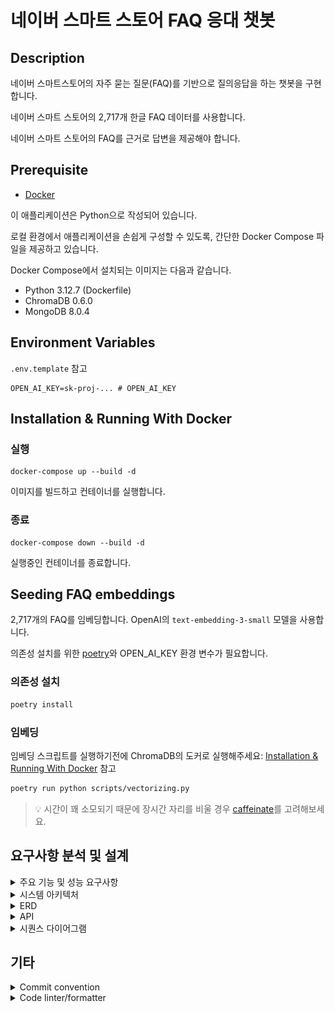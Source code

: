 # 네이버 스마트 스토어 FAQ 응대 챗봇

## Description

네이버 스마트스토어의 자주 묻는 질문(FAQ)를 기반으로 질의응답을 하는 챗봇을 구현합니다.

네이버 스마트 스토어의 2,717개 한글 FAQ 데이터를 사용합니다.

네이버 스마트 스토어의 FAQ를 근거로 답변을 제공해야 합니다.

## Prerequisite

- [Docker](https://www.docker.com/)

이 애플리케이션은 Python으로 작성되어 있습니다.

로컬 환경에서 애플리케이션을 손쉽게 구성할 수 있도록, 간단한 Docker Compose 파일을 제공하고 있습니다.

Docker Compose에서 설치되는 이미지는 다음과 같습니다.

- Python 3.12.7 (Dockerfile)
- ChromaDB 0.6.0
- MongoDB 8.0.4

## Environment Variables

`.env.template` 참고

```
OPEN_AI_KEY=sk-proj-... # OPEN_AI_KEY
```

## Installation & Running With Docker

### 실행

```shell
docker-compose up --build -d
```

이미지를 빌드하고 컨테이너를 실행합니다.

### 종료

```shell
docker-compose down --build -d
```

실행중인 컨테이너를 종료합니다.

## Seeding FAQ embeddings

2,717개의 FAQ를 임베딩합니다. OpenAI의 `text-embedding-3-small` 모델을 사용합니다.

의존성 설치를 위한 [poetry](https://python-poetry.org/)와 OPEN_AI_KEY 환경 변수가 필요합니다.

### 의존성 설치

```sh
poetry install
```

### 임베딩

임베딩 스크립트를 실행하기전에 ChromaDB의 도커로
실행해주세요: [Installation & Running With Docker](#installation--running-with-docker) 참고

```sh
poetry run python scripts/vectorizing.py
```

> 💡 시간이 꽤 소모되기 때문에 장시간 자리를 비울 경우 [caffeinate](https://seorenn.tistory.com/61)를 고려해보세요.

## 요구사항 분석 및 설계

<details>
  <summary>주요 기능 및 성능 요구사항</summary>

- 목표: 네이버 스마트스토어의 자주 묻는 질문(FAQ)을 기반으로 질의응답하는 챗봇 만들기
- [참고 링크](https://help.sell.smartstore.naver.com/index.help)
- [FAQ 데이터](./faq/final_result.pkl)
- 프레임워크 & 라이브러리
  - Backend: [FastAPI](https://fastapi.tiangolo.com/ko/)
    - Streaming: FastAPI - [StreamingResponse](https://fastapi.tiangolo.com/advanced/custom-response/#streamingresponse)
  - Frontend:
    - UI: [React](https://ko.legacy.reactjs.org/)
    - Style: [tailwindcss](https://tailwindcss.com/)
  - Embedding: [chromadb](https://github.com/chroma-core/chroma)
    - [OpenAIEmbeddingFunction](https://docs.trychroma.com/integrations/embedding-models/openai)
    - model_name = [text-embedding-3-small](https://platform.openai.com/docs/guides/embeddings)
  - LLM: [openai](https://github.com/openai/openai-python)
  - Database: [MongoDB](https://www.mongodb.com/)
    - [motor](https://www.mongodb.com/ko-kr/docs/drivers/motor/#std-label-python-async-driver)
  - Evaluation: [RAGAS](https://docs.ragas.io/en/stable/)
  - TTL Cache: [cachetools](https://github.com/tkem/cachetools/)
- 임베딩/LLM 모델 사양 및 가격
  - text-embedding-3-small
    - Output Dimension: 1,536
    - $0.020 / 1M tokens
  - gpt-4o-mini
    - Context Window: 128,000 tokens
    - Max Output Tokens: 16,384 tokens
    - $0.150 / 1M input tokens
    - $0.600 / 1M output tokens
- 기능 요구사항
  - [ ] 001 FAQ 데이터 기반으로 답변 제공
  - [ ] 002 대화 맥락을 저장
  - [ ] 003 대화 맥락을 기반으로 답변 제공
    - [ ] 003-1 이전 질문과 상황을 토대로 적절한 답변을 제공
    - [ ] 003-2 전체적인 대화 기록을 토대로 적절한 답변을 제공
  - [ ] 004 대화 맥락을 기반으로 추가 질문 제시
  - [ ] 005 스마스스토어와 관련없는 내용은 답변하지 않음
  - [ ] 006 스트리밍 방식의 채팅 제공
- 비기능 요구사항
  - [ ] 001 Faithfulness, Answer Relevancy 0.8 이상

</details>

<details>
  <summary>시스템 아키텍처</summary>
  <img src="./assets/system_arch.png" alt="system architecture" width="591">

로컬 환경에서 동일한 실행 환경을 제공하기 위해 Back-end, Front-end, VectorDB, Database를 모두 Docker 컨테이너로 구성하여 제공합니다.

또한, 초기 데이터 적재를 위해 FAQ를 벡터화하는 파이프라인을 제공합니다. 이는 로컬에서 초기에 한번만 실행해주면 됩니다.

파이프라인은 3가지 단계로 이루어집니다.

1. 전처리(preprocessing.py): FAQ 내용 중 관련성이 적은 단어, 문장, 특수문자등을 제외하여 데이터 품질을 향상시킵니다.
2. 구조화(data_structuring.py): 제목과 내용을 분리하여 구조화합니다.
3. 벡터화(vectorizing.py): 구조화된 내용을 벡터화하여 ChromaDB에 저장합니다.

</details>

<details>
  <summary>ERD</summary>
  <img src="./assets/erd.png" alt="system architecture" width="591">

ERD는 매우 심플하게 구성했습니다. 이번 과제의 본질에 벗어나지 않게, 인증, 유저와 같은 데이터는 구현하지 않습니다.

테이블 설계는 `Amazon DynamoDB`의 파티셔닝 이론에 착안하여 설계되었습니다. MongoDB에서는 Hash Index로 호환됩니다.

채팅은 여러 세션이 있을 수 있고, `session_id`로 구분됩니다. `session_id`는 DynamoDB의 파티션키에 해당합니다.

즉, 하나의 세션에는 여러 대화가 존재하며, `session_id`로 쿼리하면 해당 세션의 대화를 조회할 수 있습니다.

그리고 최신 채팅을 항상 먼저 보여줘야하기 때문에 `created_at`을 정렬키로 설정합니다. (이번 과제에서 커서 기반 페이지네이션은 고려하지 않습니다.)

chat_vectorized는 대화 문맥을 검색하기 위한 VectorDB 입니다.

대화를 하고 있는 session의 문맥만을 참고하기 위해, session_id를 메타데이터로 설정합니다.

</details>

<details>
<summary>API</summary>

### API 목록

- GET /v1/sessions
  - 설명: 모든 세션 목록을 불러옵니다.
  - 성공(200):
    - Array
      - `session_id: string`: 세션 ID
      - `first_message: string`: 사용자의 첫번째 메세지 (UI 용)

- GET /v1/sessions/{session_id}/chats
  - 설명: 특정 세션의 대화 목록을 불러옵니다.
  - 파라미터:
    - `session_id: string`: 세션 ID
  - 성공(200):
    - Array
      - `session_id: string`: 세션 ID
      - `user_message`: 유저 메세지 (질문)
      - `system_message`: 시스템 메세지 (답변)
  - 실패(404):
    - `error_message: "session_id"가 존재하지 않습니다.`

- POST /v1/sessions/{session_id}/chats
  - 설명: 특정 세션에 유저 메세지를 보냅니다. 스트리밍 ID를 반환 받습니다.
  - 파라미터
    - `session_id: string`: 세션 ID
  - 요청 본문:
    - `user_message`: 유저 메세지 (질문)
  - 성공(201):
    - `session_id: string`: 세션 ID
    - `streaming_id: string`: SSE 통신을 위한 스트리밍 키
  - 실패(404):
    - `error_message: "session_id"가 존재하지 않습니다.`

- GET /v1/streaming/{streaming_id}
  - 설명: 특정 스트리밍 id를 이용하여 답변에 대한 스트리밍을 받습니다.
  - 파라미터:
    - `streaming_id: string`: 세션 ID
  - 성공(200):
    - SSE 스트리밍 메세지
  - 실패(404):
    - `error_message: "streaming_id"가 존재하지 않습니다.`
</details>

<details>
  <summary>시퀀스 다이어그램</summary>

### 대화 세션 목록 조회

```mermaid
sequenceDiagram
    User ->> API: GET /v1/sessions 호출
    API ->> UseCase: find_all_chat_sessions_use_case.execute() 호출
    UseCase ->> Repository: chat_sessions_repository.find_all() 호출
    Repository -->> UseCase: ChatSession[] 반환
    UseCase -->> API: ChatSession[] 반환
    API -->> User: ChatSession[] 반환
```

### 특정 세션의 대화 목록 조회

```mermaid
sequenceDiagram
    User ->> API: GET /v1/sessions/{session_id}/chats 호출
    API ->> UseCase: find_chats_by_session_id_use_case.execute() 호출
    UseCase ->> Repository: chats_repository.find_by_session_id() 호출
    Repository -->> UseCase: Chat[] 반환
    UseCase -->> API: Chat[] 반환
    API -->> User: Chat[] 반환
```

### 유저 메시지 전송 (작업 큐에 전송)

```mermaid
sequenceDiagram
    User ->> API: POST /v1/sessions/{session_id}/chats 호출
    API ->> UseCase: send_user_message_use_case.execute(session_id, user_message) 호출
    UseCase ->> Repository: chats_repository.find_by_session_id(session_id) 호출
    alt 세션 존재
        Repository -->> UseCase: Chat[] 반환
        UseCase ->> LLMQueue: llm_queue_service.add(session_id, user_message) 호출 (TTL 1분)
        LLMQueue -->> UseCase: streaming_id 반환
        UseCase -->> API: session_id, streaming_id 반환
        API -->> User: 201 session_id, streaming_id 반환
    else 세션 없음
        Repository -->> UseCase: null 반환
        UseCase -->> API: null 반환
        API -->> User: 404 "session_id"가 존재하지 않습니다.
    end
```

1분 이내로 스트리밍을 호출하지 않으면, LLMQueue에서 스트리밍 ID를 삭제합니다.

### LLM 응답 스트리밍

```mermaid
sequenceDiagram
    User ->> API: GET /v1/sessions/{session_id}/recommends 호출
    API ->> UseCase: find_recommends_by_session_id_use_case.execute(session_id) 호출
    UseCase ->> Repository: streaming_system_message_repository.find_one_by_session_id(streaming_id) 호출
    alt 스트리밍 존재
        Repository -->> UseCase: Streaming 반환
        UseCase ->> LLMQueue: llm_queue_service.find_one_by_streaming_id(streaming_id) 호출
        LLMQueue -->> UseCase: session_id, user_message 반환
        UseCase ->> Repository: chats_repository.find_recent_messages(session_id, limit=n) 호출
        Repository -->> UseCase: recent_n_chats 반환
        UseCase ->> VectorDB: vector_db_service.find_similar_messages(session_id, user_message, limit=n) 호출
        VectorDB -->> UseCase: similar_n_chats 반환
        UseCase --> LLMRAG: llm_rag_service.send_question(session_id, user_message, recent_n_chats, similar_n_chats) 호출
        LLMRAG --> UseCase: system_message를 스트리밍 방식으로 전송
        UseCase -->> API: system_message를 스트리밍 방식으로 전송
        API -->> User: 200 system_message를 스트리밍 방식으로 전송 (SSE)
        UseCase ->> VectorDB: vector_db_service.save(session_id, user_message, system_message) 저장
        VectorDB -->> UseCase: 저장 성공
        UseCase ->> Repository: chats_repository.save(session_id, user_message, system_message) 저장
        Repository -->> UseCase: 저장 성공
    else 스트리밍 없음
        Repository -->> UseCase: null 반환
        UseCase -->> API: null 반환
        API -->> User: 404 "streaming_id"가 존재하지 않습니다.
    end
```
</details>

## 기타

<details>
  <summary>Commit convention</summary>

- 커밋 컨벤션은 [Conventional Commit](https://www.conventionalcommits.org/en/v1.0.0/) 규칙을 사용합니다.
- Git Emoji는 [gitmoji](https://gitmoji.dev/)를 사용합니다.

</details>

<details>
  <summary>Code linter/formatter</summary>

Linter/Formatter 로 [ruff](https://docs.astral.sh/ruff/) 패키지를 사용합니다.

pre-commit hook을 적용하려면 다음 명령어를 따라하세요:

```shell
poetry run pre-commit install
```

Lint:

```sh
poetry run ruff check
```

Lint with fix:

```sh
poetry run ruff check --fix
```

Format:

```sh
poetry run ruff format
```

</details>

